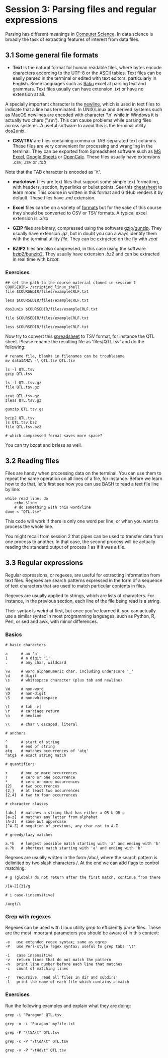 # Session 3: Parsing files and regular expressions

Parsing has different meanings in [Computer Science](https://en.wikipedia.org/wiki/Parsing). 
In data science is broadly the task of extracting features of interest from data files.

## 3.1 Some general file formats 

* **Text** is the natural format for human readable files, where bytes encode characters according to the [UTF-8](https://en.wikipedia.org/wiki/UTF-8) or the [ASCII](https://en.wikipedia.org/wiki/ASCII) tables. Text files can be easily parsed in the terminal or edited with text editors, particularly in English. Some languages such as [Raku](https://raku.org) excel at parsing text and grammars. Text files usually can have extension *.txt* or have no extension at all.

A specially important character is the [newline](https://en.wikipedia.org/wiki/Newline), which is used in text files to indicate that a line has terminated. In UNIX/Linux and derived systems such as MacOS newlines are encoded with character '\n' while in Windows it is actually two chars ('\r\n'). This can cause problems while parsing files across systems. A useful software to avoid this is the terminal utility [dos2unix](http://manpages.ubuntu.com/manpages/focal/man1/dos2unix.1.html).

* **CSV/TSV** are files containing comma or TAB-separated text columns. These files are very convenient for processing and wrangling in the terminal. They can be exported from Spreadsheet software such as [MS Excel](https://en.wikipedia.org/wiki/Microsoft_Excel), [Google Sheets](https://en.wikipedia.org/wiki/Google_Sheets) or [OpenCalc](https://en.wikipedia.org/wiki/OpenOffice.org). These files usually have extensions *.csv*, *.tsv* or *.tab*

Note that the TAB character is encoded as '\t'.

* **markdown** files are text files that support some simple text formatting, with headers, section, hyperlinks or bullet points. See this [cheatsheet](https://github.com/adam-p/markdown-here/wiki/Markdown-Cheatsheet) to learn more. This course in written in this format and GitHub renders it by default. These files have *.md* extension. 

* **Excel** files can be on a variety of [formats](https://support.microsoft.com/en-us/office/file-formats-that-are-supported-in-excel-0943ff2c-6014-4e8d-aaea-b83d51d46247) but for the sake of this course they should be converted to CSV or TSV formats. A typical excel extension is *.xlsx*

* **GZIP** files are binary, compressed using the software [gzip/gunzip](https://en.wikipedia.org/wiki/Gzip). They usually have extension *.gz*, but in doubt you can always identify them with the terminal utility *file*. They can be extracted on the fly with *zcat*

* **BZIP2** files are also compressed, in this case using the software [bzip2/bunzip2](https://en.wikipedia.org/wiki/Bzip2). They usually have extension *.bz2* and can be extracted in real time with *bzcat*.

<!-- * *tar* files are actually bundles of files which can be extracted using the utility [tar](https://en.wikipedia.org/wiki/Tar_(computing). -->

### Exercises

```
## set the path to the course material cloned in session 1
COURSEDIR=./scripting_linux_shell
file $COURSEDIR/files/exampleCRLF.txt 

less $COURSEDIR/files/exampleCRLF.txt

dos2unix $COURSEDIR/files/exampleCRLF.txt

file $COURSEDIR/files/exampleCRLF.txt

less $COURSEDIR/files/exampleCRLF.txt
```

Now try to convert this [spreadsheet](https://docs.google.com/spreadsheets/d/1h9ELze4Idjr5NTtksK11i1JQh6EyI7ZrPKLcT8AxoEk) to TSV format, for instance the QTL sheet. Please rename the resulting file as 'files/QTL.tsv' and do the following:

```
# rename file, blanks in filenames can be troublesome
mv dataIAMZ\ -\ QTL.tsv QTL.tsv

ls -l QTL.tsv
gzip QTL.tsv

ls -l QTL.tsv.gz
file QTL.tsv.gz

zcat QTL.tsv.gz
zless QTL.tsv.gz

gunzip QTL.tsv.gz

bzip2 QTL.tsv
ls QTL.tsv.bz2
file QTL.tsv.bz2

# which compressed format saves more space?

```
You can try bzcat and bzless as well.


## 3.2 Reading files 

Files are handy when processing data on the terminal. 
You can use them to repeat the same operation on all lines of a file, for instance.
Before we learn how to do that, let's first see how you can use BASH to read a text file
line by line:

```
while read line; do
	echo $line
	# do something with this word/line
done < "QTL.tsv"
```

This code will work if there is only one word per line, or when you want to process the whole line. 

You might recall from session 2 that pipes can be used to transfer data from one process to another. In that case, the second process will be actually reading the standard output of process 1 as if it was a file. 
<!-- ## 3.3 Writing to files --> 

## 3.3 Regular expressions

Regular expressions, or regexes, are useful for extracting information from text files.
Regexes are search patterns expressed in the form of a sequence of text characters
that are used to match particular contents in files.

Regexes are usually applied to strings, which are lists of characters.
For instance, in the previous section, each line of the file being read is a string.

Their syntax is weird at first, but once you’ve learned it, 
you can actually use a similar syntax in most programming languages, 
such as Python, R, Perl, or sed and awk, with minor differences.

### Basics

```
# basic characters

a      # an 'a'
1      # a digit '1'
.      # any char, wildcard

\w     # word alphanumeric char, including underscore '_'
\d     # digit 
\s     # whitespace character (plus tab and newline)  

\W     # non-word
\D     # non-digit
\S     # non-whitespace

\t     # tab ->|
\r     # carriage return 
\n     # newline

\\     # char \ escaped, literal

# anchors

^      # start of string
$      # end of string
atg    # matches occurrences of 'atg' 
^atg$  # exact string match

# quantifiers

+      # one or more occurrences
?      # cero or one occurrence
*      # cero or more occurrences
{2}    # two occurrences
{2,}   # at least two occurrences
{2,4}  # two to four occurrences

# character classes

[abc]  # matches a string that has either a OR b OR c
[a-z]  # matches any letter from alphabet
[A-Z]  # same but uppercase
[^A-Z] # negation of previous, any char not in A-Z

# greedy/lazy matches

a.*b   # longest possible match starting with 'a' and ending with 'b'
a.?b   # shortest match starting with 'a' and ending with 'b' 

```

Regexes are usually written in the form /abc/, where the search pattern is delimited by two slash characters /. At the end we can add flags to control matching:

```
# g (global) do not return after the first match, continue from there

/[A-Z]{3}/g

# i case-(insensitive)

/acgt/i

```

### Grep with regexes

Regexes can be used with Linux utility *grep* to efficiently parse files.
These are the most important parameters you should be aware of in this context:

```
-e   use extended regex syntax; same as egrep
-P   use Perl-style regex syntax; useful to grep tabs '\t'

-i   case insensitive
-v   return lines that do not match the pattern
-n   print line number before each line that matches
-c   count of matching lines

-r   recursive, read all files in dir and subdirs
-l   print the name of each file which contains a match
```


### Exercises

Run the following examples and explain what they are doing:

```
grep -i "Paragon" QTL.tsv

grep -n -i 'Paragon' myfile.txt

grep -P "\t5A\t" QTL.tsv

grep -c -P "\t\dA\t" QTL.tsv

grep -v -P "\tHd\t" QTL.tsv

```

